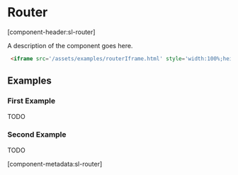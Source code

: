 # Router

[component-header:sl-router]

A description of the component goes here.

```html preview
 <iframe src='/assets/examples/routerIframe.html' style='width:100%;height:300px;'></iframe>
```
## Examples
   

### First Example

TODO

### Second Example

TODO

[component-metadata:sl-router]

